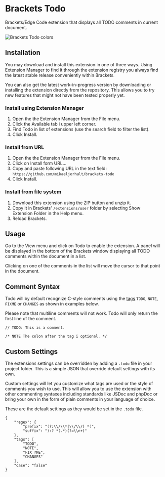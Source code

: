 # Brackets Todo

Brackets/Edge Code extension that displays all TODO comments in current document.

![Brackets Todo colors](http://numeroserabiscos.com/out/brackets-todo-colors.png)

## Installation
You may download and install this extension in one of three ways. Using Extension Manager to find it through 
the extension registry you always find the latest stable release conveniently within Brackets.

You can also get the latest work-in-progress version by downloading or installing the extension directly 
from the repository. This allows you to try new features that might not have been tested properly yet.

### Install using Extension Manager

1. Open the the Extension Manager from the File menu.
2. Click the Available tab i upper left corner.
3. Find Todo in list of extensions (use the search field to filter the list).
4. Click Install.

### Install from URL

1. Open the the Extension Manager from the File menu.
2. Click on Install form URL...
3. Copy and paste following URL in the text field: `https://github.com/mikaeljorhult/brackets-todo`
4. Click Install.

### Install from file system

1. Download this extension using the ZIP button and unzip it.
2. Copy it in Brackets' `/extensions/user` folder by selecting Show Extension Folder in the Help menu. 
3. Reload Brackets.


## Usage

Go to the View menu and click on Todo to enable the extension. A panel will be displayed in the bottom of 
the Brackets window displaying all TODO comments within the document in a list.

Clicking on one of the comments in the list will move the cursor to that point in the document.


## Comment Syntax

Todo will by default recognize C-style comments using the [tags](http://en.wikipedia.org/wiki/Comment_%28computer_programming%29#Tags)
`TODO`, `NOTE`, `FIXME` or `CHANGES` as shown in examples below.

Please note that multiline comments will not work. Todo will only return the first line of the comment.

`
// TODO: This is a comment.
`

`
/* NOTE The colon after the tag i optional. */
`

## Custom Settings
The extensions settings can be overridden by adding a `.todo` file in your project folder. This is a simple 
JSON that override default settings with its own.

Custom settings will let you customize what tags are used or the style of comments you wish to use. This will 
allow you to use the extension with other commenting syntaxes including standards like JSDoc and phpDoc or 
bring your own in the form of plain comments in your language of choice.

These are the default settings as they would be set in the `.todo` file.

	{
		"regex": {
			"prefix": "(?:\\/\\*|\\/\\/) *(",
			"suffix": "):? *(.*)(?=\\n+)"
		},
		"tags": [
			"TODO",
			"NOTE",
			"FIX ?ME",
			"CHANGES"
		],
		"case": "false"
	}